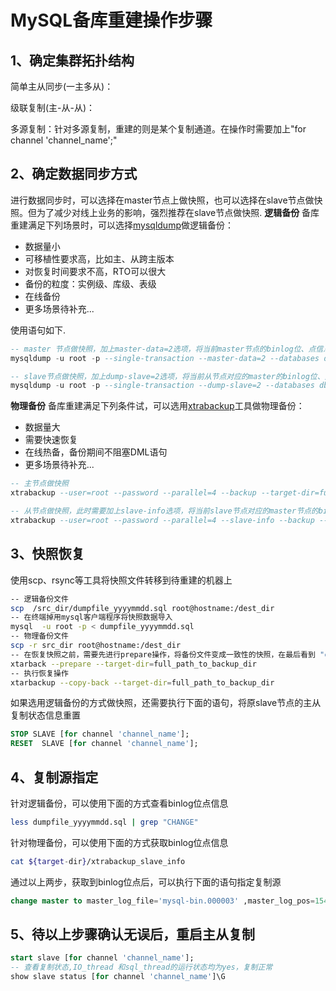 # MySQL备库重建操作步骤

## 1、确定集群拓扑结构
简单主从同步(一主多从)：

级联复制(主-从-从)：

多源复制：针对多源复制，重建的则是某个复制通道。在操作时需要加上"for channel 'channel_name';"
     

## 2、确定数据同步方式
进行数据同步时，可以选择在master节点上做快照，也可以选择在slave节点做快照。但为了减少对线上业务的影响，强烈推荐在slave节点做快照.
**逻辑备份**
备库重建满足下列场景时，可以选择[mysqldump](https://dev.mysql.com/doc/refman/5.7/en/mysqldump.html)做逻辑备份：

- 数据量小
- 可移植性要求高，比如主、从跨主版本
- 对恢复时间要求不高，RTO可以很大
- 备份的粒度：实例级、库级、表级
- 在线备份
- 更多场景待补充...

使用语句如下.
```sql
-- master 节点做快照，加上master-data=2选项，将当前master节点的binlog位、点信息以注释的形式写入到备份文件开头
mysqldump -u root -p --single-transaction --master-data=2 --databases db1 db2 ...dbn > dumpfile_yyyymmdd.sql

-- slave节点做快照，加上dump-slave=2选项，将当前从节点对应的master的binlog位、点信息以注释的形式写入到备份文件开头
mysqldump -u root -p --single-transaction --dump-slave=2 --databases db1 db2 ...dbn > dumpfile_yyyymmdd.sql
```
**物理备份**
备库重建满足下列条件试，可以选用[xtrabackup](https://www.percona.com/doc/percona-xtrabackup/2.4/index.html)工具做物理备份：

- 数据量大
- 需要快速恢复
- 在线热备，备份期间不阻塞DML语句
- 更多场景待补充...

```sql
-- 主节点做快照
xtrabackup --user=root --password --parallel=4 --backup --target-dir=full_path_to_backupdir

-- 从节点做快照，此时需要加上slave-info选项，将当前slave节点对应的master节点的binlog位点信息登记到单独的文件内
xtrabackup --user=root --password --parallel=4 --slave-info --backup --target-dir=full_path_to_backupdir

```
## 3、快照恢复
使用scp、rsync等工具将快照文件转移到待重建的机器上
```bash
-- 逻辑备份文件
scp  /src_dir/dumpfile_yyyymmdd.sql root@hostname:/dest_dir
-- 在终端掉用mysql客户端程序将快照数据导入
mysql  -u root -p < dumpfile_yyyymmdd.sql
-- 物理备份文件
scp -r src_dir root@hostname:/dest_dir
-- 在恢复快照之前，需要先进行prepare操作，将备份文件变成一致性的快照，在最后看到 "completed OK!"表明prepare操作成功
xtarback --prepare --target-dir=full_path_to_backup_dir
-- 执行恢复操作
xtarbackup --copy-back --target-dir=full_path_to_backup_dir
```

如果选用逻辑备份的方式做快照，还需要执行下面的语句，将原slave节点的主从复制状态信息重置
```sql
STOP SLAVE [for channel 'channel_name'];
RESET  SLAVE [for channel 'channel_name'];
```

## 4、复制源指定
针对逻辑备份，可以使用下面的方式查看binlog位点信息
```bash
less dumpfile_yyyymmdd.sql | grep "CHANGE"
```
针对物理备份，可以使用下面的方式获取binlog位点信息
```bash
cat ${target-dir}/xtrabackup_slave_info
```
通过以上两步，获取到binlog位点后，可以执行下面的语句指定复制源
```sql
change master to master_log_file='mysql-bin.000003' ,master_log_pos=154 [for channel 'channel_name' ] ;
```
## 5、待以上步骤确认无误后，重启主从复制
```sql
start slave [for channel 'channel_name'];
-- 查看复制状态,IO_thread 和sql_thread的运行状态均为yes，复制正常
show slave status [for channel 'channel_name']\G
```